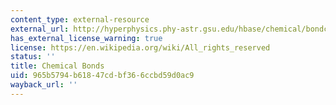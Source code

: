 ```yaml
---
content_type: external-resource
external_url: http://hyperphysics.phy-astr.gsu.edu/hbase/chemical/bondcon.html
has_external_license_warning: true
license: https://en.wikipedia.org/wiki/All_rights_reserved
status: ''
title: Chemical Bonds
uid: 965b5794-b618-47cd-bf36-6ccbd59d0ac9
wayback_url: ''
---
```


